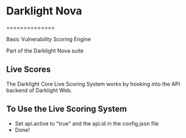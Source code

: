 # Darklight Nova #
==============

Basic Vulnerability Scoring Engine

Part of the Darklight Nova suite

## Live Scores

The Darklight Core Live Scoring System works by hooking into the API backend of Darklight Web.

## To Use the Live Scoring System

* Set api.active to "true" and the api.id in the config.json file
* Done!
